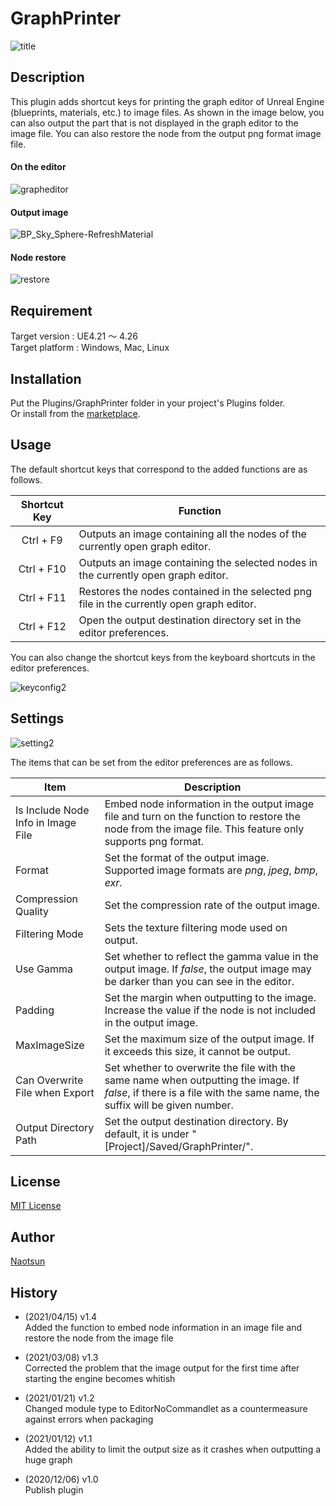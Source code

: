 # GraphPrinter

![title](https://user-images.githubusercontent.com/51815450/101246117-93b7aa00-3754-11eb-811c-da38fbbd5b64.PNG)

## Description

This plugin adds shortcut keys for printing the graph editor of Unreal Engine (blueprints, materials, etc.) to image files.
As shown in the image below, you can also output the part that is not displayed in the graph editor to the image file.
You can also restore the node from the output png format image file.  

#### On the editor
![grapheditor](https://user-images.githubusercontent.com/51815450/101246223-50117000-3755-11eb-8966-5da5124d420e.PNG)

#### Output image
![BP_Sky_Sphere-RefreshMaterial](https://user-images.githubusercontent.com/51815450/114880820-60d99d00-9e3d-11eb-92b6-e7ef5b6f4cc3.png)

#### Node restore  
![restore](https://user-images.githubusercontent.com/51815450/114888626-61c1fd00-9e44-11eb-96e8-602753fa40bd.gif)

## Requirement

Target version : UE4.21 ～ 4.26  
Target platform : Windows, Mac, Linux 

## Installation

Put the Plugins/GraphPrinter folder in your project's Plugins folder.  
Or install from the [marketplace](https://www.unrealengine.com/marketplace/en/product/graph-printer).  

## Usage

The default shortcut keys that correspond to the added functions are as follows.

|**Shortcut Key**|**Function**|
|:---:|---|
|Ctrl + F9|Outputs an image containing all the nodes of the currently open graph editor.|
|Ctrl + F10|Outputs an image containing the selected nodes in the currently open graph editor.|
|Ctrl + F11|Restores the nodes contained in the selected png file in the currently open graph editor.|
|Ctrl + F12|Open the output destination directory set in the editor preferences.|

You can also change the shortcut keys from the keyboard shortcuts in the editor preferences.

![keyconfig2](https://user-images.githubusercontent.com/51815450/114881766-43f19980-9e3e-11eb-9e71-da65bdfa5dbb.PNG)

## Settings

![setting2](https://user-images.githubusercontent.com/51815450/114881742-3d632200-9e3e-11eb-8bab-5db67665dee5.PNG)

The items that can be set from the editor preferences are as follows.

|**Item**|**Description**|
|---|---|
|Is Include Node Info in Image File|Embed node information in the output image file and turn on the function to restore the node from the image file. This feature only supports png format.|
|Format|Set the format of the output image. Supported image formats are *png*, *jpeg*, *bmp*, *exr*.|
|Compression Quality|Set the compression rate of the output image.|
|Filtering Mode|Sets the texture filtering mode used on output.|
|Use Gamma|Set whether to reflect the gamma value in the output image. If *false*, the output image may be darker than you can see in the editor.|
|Padding|Set the margin when outputting to the image. Increase the value if the node is not included in the output image.|
|MaxImageSize|Set the maximum size of the output image. If it exceeds this size, it cannot be output.|
|Can Overwrite File when Export|Set whether to overwrite the file with the same name when outputting the image. If *false*, if there is a file with the same name, the suffix will be given number.|
|Output Directory Path|Set the output destination directory. By default, it is under "[Project]/Saved/GraphPrinter/".|

## License

[MIT License](https://en.wikipedia.org/wiki/MIT_License)

## Author

[Naotsun](https://twitter.com/Naotsun_UE)

## History

- (2021/04/15) v1.4   
  Added the function to embed node information in an image file and restore the node from the image file

- (2021/03/08) v1.3   
  Corrected the problem that the image output for the first time after starting the engine becomes whitish

- (2021/01/21) v1.2   
  Changed module type to EditorNoCommandlet as a countermeasure against errors when packaging

- (2021/01/12) v1.1   
  Added the ability to limit the output size as it crashes when outputting a huge graph

- (2020/12/06) v1.0   
  Publish plugin